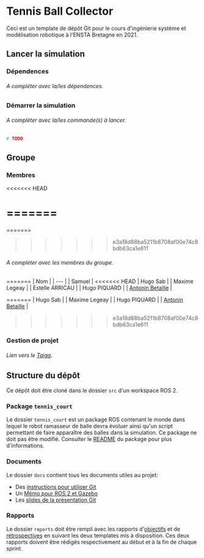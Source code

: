 # Tennis Ball Collector

Ceci est un template de dépôt Git pour le cours d'ingénierie système et modélisation robotique à l'ENSTA Bretagne en 2021.


## Lancer la simulation

### Dépendences

###### A compléter avec la/les dépendences.


### Démarrer la simulation

###### A compléter avec la/les commande(s) à lancer.
```bash
# TODO
```


## Groupe

### Membres

<<<<<<< HEAD
###### 

=======
=======
=======

>>>>>>> e3a18d88ba5211b8708af00e74c8bdb63ca1e611
###### A compléter avec les membres du groupe.

=======
| Nom |
| --- |
| Samuel |
<<<<<<< HEAD
| Hugo Sab |
| Maxime Legeay |
| Estelle ARRICAU |
| Hugo PIQUARD |
| [Antonin Betaille](https://github.com/Anton1B) |

=======
| Hugo Sab |
| Maxime Legeay |
| Hugo PIQUARD |
| [Antonin Betaille](https://github.com/Anton1B) |
>>>>>>> e3a18d88ba5211b8708af00e74c8bdb63ca1e611



### Gestion de projet

###### Lien vers le [Taiga](https://tree.taiga.io/project/hugopiq-vadrouilletbc/backlog).



## Structure du dépôt

Ce dépôt doit être cloné dans le dossier `src` d'un workspace ROS 2.

### Package `tennis_court`

Le dossier `tennis_court` est un package ROS contenant le monde dans lequel le robot ramasseur de balle devra évoluer ainsi qu'un script permettant de faire apparaître des balles dans la simulation.
Ce package ne doit pas être modifié.
Consulter le [README](tennis_court/README.md) du package pour plus d'informations.


### Documents

Le dossier `docs` contient tous les documents utiles au projet:
- Des [instructions pour utiliser Git](docs/GitWorkflow.md)
- Un [Mémo pour ROS 2 et Gazebo](docs/Memo_ROS2.pdf)
- Les [slides de la présentation Git](docs/GitPresentation.pdf)


### Rapports

Le dossier `reports` doit être rempli avec les rapports d'[objectifs](../reports/GoalsTemplate.md) et de [rétrospectives](../reports/DebriefTemplate.md) en suivant les deux templates mis à disposition. Ces deux rapports doivent être rédigés respectivement au début et à la fin de chaque sprint.
